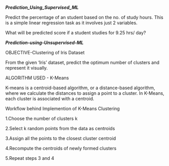 ***Prediction_Using_Supervised_ML***


Predict the percentage of an student based on the no. of study hours. This is a simple linear regression task as it involves just 2 variables.

What will be predicted score if a student studies for 9.25 hrs/ day?





***Prediction-using-Unsupervised-ML***



OBJECTIVE-Clustering of Iris Dataset

From the given ‘Iris’ dataset, predict the optimum number of clusters and represent it visually.

ALGORITHM USED - K-Means

K-means is a centroid-based algorithm, or a distance-based algorithm, where we calculate the distances to assign a point to a cluster. In K-Means, each cluster is associated with a centroid.



Workflow behind Implemention of K-Means Clustering



1.Choose the number of clusters k

2.Select k random points from the data as centroids

3.Assign all the points to the closest cluster centroid

4.Recompute the centroids of newly formed clusters

5.Repeat steps 3 and 4
